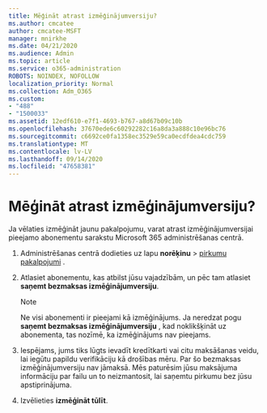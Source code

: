 ```yaml
---
title: Mēģināt atrast izmēģinājumversiju?
ms.author: cmcatee
author: cmcatee-MSFT
manager: mnirkhe
ms.date: 04/21/2020
ms.audience: Admin
ms.topic: article
ms.service: o365-administration
ROBOTS: NOINDEX, NOFOLLOW
localization_priority: Normal
ms.collection: Adm_O365
ms.custom:
- "488"
- "1500033"
ms.assetid: 12edf610-e7f1-4693-b767-a8d67b09c10b
ms.openlocfilehash: 37670ede6c60292282c16a8da3a888c10e96bc76
ms.sourcegitcommit: c6692ce0fa1358ec3529e59ca0ecdfdea4cdc759
ms.translationtype: MT
ms.contentlocale: lv-LV
ms.lasthandoff: 09/14/2020
ms.locfileid: "47658381"
---
```

# <a name="trying-to-find-a-trial"></a>Mēģināt atrast izmēģinājumversiju?

Ja vēlaties izmēģināt jaunu pakalpojumu, varat atrast izmēģinājumversijai pieejamo abonementu sarakstu Microsoft 365 administrēšanas centrā.
  
1. Administrēšanas centrā dodieties uz lapu **norēķinu** \> [pirkumu pakalpojumi](https://go.microsoft.com/fwlink/p/?linkid=868433) .

2. Atlasiet abonementu, kas atbilst jūsu vajadzībām, un pēc tam atlasiet  **saņemt bezmaksas izmēģinājumversiju**.

    > [!NOTE]
    > Ne visi abonementi ir pieejami kā izmēģinājums. Ja neredzat pogu **saņemt bezmaksas izmēģinājumversiju** , kad noklikšķināt uz abonementa, tas nozīmē, ka izmēģinājums nav pieejams.
  
3. Iespējams, jums tiks lūgts ievadīt kredītkarti vai citu maksāšanas veidu, lai iegūtu papildu verifikāciju kā drošības mēru. Par šo bezmaksas izmēģinājumversiju nav jāmaksā. Mēs paturēsim jūsu maksājuma informāciju par failu un to neizmantosit, lai saņemtu pirkumu bez jūsu apstiprinājuma.

4. Izvēlieties **izmēģināt tūlīt**.